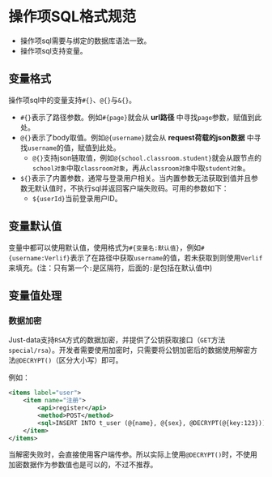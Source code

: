 # 操作项SQL格式规范

* 操作项sql需要与绑定的数据库语法一致。
* 操作项sql支持变量。

## 变量格式

操作项sql中的变量支持`#{}`、`@{}`与`&{}`。

* `#{}`表示了路径参数。例如`#{page}`就会从 __url路径__ 中寻找`page`参数，赋值到此处。
* `@{}`表示了body取值。例如`@{username}`就会从 __request荷载的json数据__ 中寻找`username`的值，赋值到此处。
  * `@{}`支持json链取值，例如`@{school.classroom.student}`就会从跟节点的`school对象`中取`classroom对象`，再从`classroom对象`中取`student对象`。
* `${}`表示了内置参数，通常与登录用户相关。当内置参数无法获取到值并且参数无默认值时，不执行sql并返回客户端失败码。可用的参数如下：
  * `${userId}`当前登录用户ID。

## 变量默认值

变量中都可以使用默认值，使用格式为`#{变量名:默认值}`，例如`#{username:Verlif}`表示了在路径中获取`username`的值，若未获取到则使用`Verlif`来填充。(注：只有第一个`:`是区隔符，后面的`:`是包括在默认值中)

## 变量值处理

### 数据加密

Just-data支持`RSA`方式的数据加密，并提供了公钥获取接口（`GET`方法`special/rsa`）。开发者需要使用加密时，只需要将公钥加密后的数据使用解密方法`@DECRYPT()`（区分大小写）即可。

例如：

```xml
<items label="user">
    <item name="注册">
        <api>register</api>
        <method>POST</method>
        <sql>INSERT INTO t_user (@{name}, @{sex}, @DECRYPT(@{key:123})) </sql>
    </item>
</items>
```

当解密失败时，会直接使用客户端传参。所以实际上使用`@DECRYPT()`时，不使用加密数据作为参数值也是可以的，不过不推荐。
